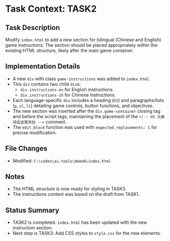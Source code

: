 # Task Context: TASK2
## Task Description
Modify `index.html` to add a new section for bilingual (Chinese and English) game instructions. The section should be placed appropriately within the existing HTML structure, likely after the main game container.

## Implementation Details
- A new `div` with class `game-instructions` was added to `index.html`.
- This `div` contains two child `div`s:
    - `div.instructions-en` for English instructions.
    - `div.instructions-zh` for Chinese instructions.
- Each language-specific `div` includes a heading (`h3`) and paragraphs/lists (`p`, `ul`, `li`) detailing game controls, button functions, and objectives.
- The new section was inserted after the `div.game-container` closing tag and before the script tags, maintaining the placement of the `<!-- UI 元素将在这里添加 -->` comment.
- The `edit_block` function was used with `expected_replacements: 1` for precise modification.

## File Changes
- Modified: `C:\codes\ai-tools\demo6\index.html`

## Notes
- The HTML structure is now ready for styling in TASK3.
- The instructions content was based on the draft from TASK1.

## Status Summary
- TASK2 is completed. `index.html` has been updated with the new instruction section.
- Next step is TASK3: Add CSS styles to `style.css` for the new elements.